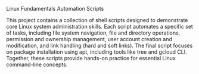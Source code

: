 Linux Fundamentals Automation Scripts

This project contains a collection of shell scripts designed to demonstrate core Linux system administration skills. 
Each script automates a specific set of tasks, including file system navigation, file and directory operations, permission 
and ownership management, user account creation and modification, and link handling (hard and soft links). 
The final script focuses on package installation using apt, including tools like tree and gcloud CLI. 
Together, these scripts provide hands-on practice for essential Linux command-line concepts.
